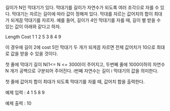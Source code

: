 길이가 N인 막대기가 있다. 막대기를 길이가 자연수가 되도록 여러 조각으로 자를 수 있다.
막대기는 자르는 길이에 따라 값이 정해져 있다. 막대를 자르는 값어치의 합이 최대가 되게끔 막대기를 자르자.
예를 들어, 길이가 4인 막대기를 자를 때, 길이 별 받을 수 있는 값이 아래와 같다고 하자.

Length Cost
 1	1
 2	5
 3	8
 4	9

이 경우에 길이 2에 cost 5인 막대기 두 개가 되게끔 자르면 전체 값어치가 10으로 최대로 값을 받을 수 있을 것이다.

첫 줄에 막대기 길이 N(1<= N <= 3000)이 주어지고,
두번째 줄에 1000이하의 자연수 N 개가 공백으로 구분되어 주어진다. i번째 자연수는 길이 i 막대기의 값을 의미한다.

첫 줄에 값어치 합이 최대가 되도록 막대기를 자를 때, 값어치 합을 출력한다.


예제 입력 : 
4
1 5 8 9

예제 출력 : 10
